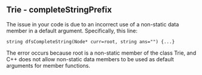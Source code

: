 ## Trie - completeStringPrefix
The issue in your code is due to an incorrect use of a non-static data member in a default argument. Specifically, this line:

```
string dfsCompleteString(Node* curr=root, string ans="") {...}
```
The error occurs because root is a non-static member of the class Trie, and C++ does not allow non-static data members to be used as default arguments for member functions.
